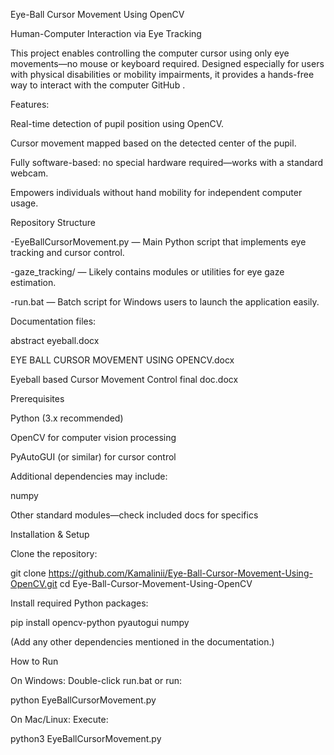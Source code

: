 Eye-Ball Cursor Movement Using OpenCV

Human-Computer Interaction via Eye Tracking

This project enables controlling the computer cursor using only eye movements—no mouse or keyboard required. Designed especially for users with physical disabilities or mobility impairments, it provides a hands-free way to interact with the computer 
GitHub
.

Features:

Real-time detection of pupil position using OpenCV.

Cursor movement mapped based on the detected center of the pupil.

Fully software-based: no special hardware required—works with a standard webcam.

Empowers individuals without hand mobility for independent computer usage.

Repository Structure

-EyeBallCursorMovement.py — Main Python script that implements eye tracking and cursor control.

-gaze_tracking/ — Likely contains modules or utilities for eye gaze estimation.

-run.bat — Batch script for Windows users to launch the application easily.

Documentation files:

abstract eyeball.docx

EYE BALL CURSOR MOVEMENT USING OPENCV.docx

Eyeball based Cursor Movement Control final doc.docx

Prerequisites

Python (3.x recommended)

OpenCV for computer vision processing

PyAutoGUI (or similar) for cursor control

Additional dependencies may include:

numpy

Other standard modules—check included docs for specifics

Installation & Setup

Clone the repository:

git clone https://github.com/Kamalinii/Eye-Ball-Cursor-Movement-Using-OpenCV.git
cd Eye-Ball-Cursor-Movement-Using-OpenCV


Install required Python packages:

pip install opencv-python pyautogui numpy


(Add any other dependencies mentioned in the documentation.)

How to Run

On Windows: Double-click run.bat or run:

python EyeBallCursorMovement.py


On Mac/Linux: Execute:

python3 EyeBallCursorMovement.py
